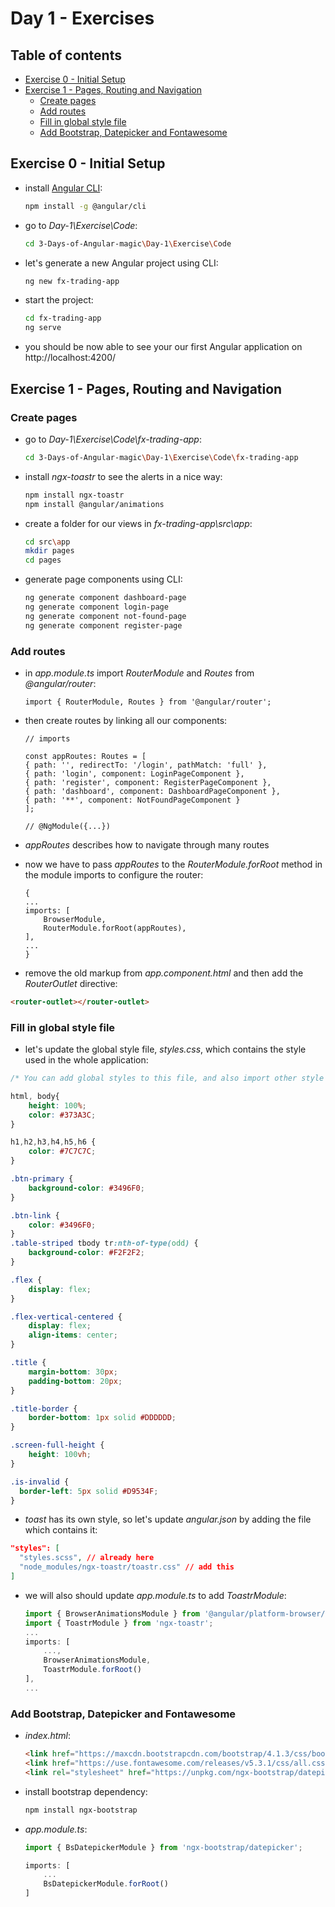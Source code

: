 # Day 1 - Exercises

## Table of contents

- [Exercise 0 - Initial Setup](#exercise-0---initial-setup)
- [Exercise 1 - Pages, Routing and Navigation](#exercise-1---pages-routing-and-navigation)
  - [Create pages](#create-pages)
  - [Add routes](#add-routes)
  - [Fill in global style file](#fill-in-global-style-file)
  - [Add Bootstrap, Datepicker and Fontawesome](#add-bootstrap-datepicker-and-fontawesome)

## Exercise 0 - Initial Setup

- install [Angular CLI](https://cli.angular.io/):

    ```bash
    npm install -g @angular/cli
    ```

- go to *Day-1\Exercise\Code*:

    ```bash
    cd 3-Days-of-Angular-magic\Day-1\Exercise\Code
    ```

- let's generate a new Angular project using CLI:

    ```bash
    ng new fx-trading-app
    ```

- start the project:

    ```bash
    cd fx-trading-app
    ng serve
    ```

- you should be now able to see your our first Angular application on http://localhost:4200/

## Exercise 1 - Pages, Routing and Navigation

### Create pages

- go to *Day-1\Exercise\Code\fx-trading-app*:

    ```bash
    cd 3-Days-of-Angular-magic\Day-1\Exercise\Code\fx-trading-app
    ```

- install *ngx-toastr* to see the alerts in a nice way:

    ```bash
    npm install ngx-toastr
    npm install @angular/animations
    ```

- create a folder for our views in *fx-trading-app\src\app*:

    ```bash
    cd src\app
    mkdir pages
    cd pages
    ```

- generate page components using CLI:

    ```bash
    ng generate component dashboard-page
    ng generate component login-page
    ng generate component not-found-page
    ng generate component register-page
    ```

### Add routes

- in *app.module.ts* import *RouterModule* and *Routes* from *@angular/router*:

    ```JS
    import { RouterModule, Routes } from '@angular/router';
    ```

- then create routes by linking all our components:

    ```JS
    // imports

    const appRoutes: Routes = [
    { path: '', redirectTo: '/login', pathMatch: 'full' },
    { path: 'login', component: LoginPageComponent },
    { path: 'register', component: RegisterPageComponent },
    { path: 'dashboard', component: DashboardPageComponent },
    { path: '**', component: NotFoundPageComponent }
    ];

    // @NgModule({...})
    ```

- *appRoutes* describes how to navigate through many routes
- now we have to pass *appRoutes* to the *RouterModule.forRoot* method in the module imports to configure the router:

    ```JS
    {
    ...
    imports: [
        BrowserModule,
        RouterModule.forRoot(appRoutes),
    ],
    ...
    }
    ```

- remove the old markup from *app.component.html* and then add the *RouterOutlet* directive:

```HTML
<router-outlet></router-outlet>
```

### Fill in global style file

- let's update the global style file, *styles.css*, which contains the style used in the whole application:

```CSS
/* You can add global styles to this file, and also import other style files */

html, body{
    height: 100%;
    color: #373A3C;
}

h1,h2,h3,h4,h5,h6 {
    color: #7C7C7C;
}

.btn-primary {
    background-color: #3496F0;
}

.btn-link {
    color: #3496F0;
}
.table-striped tbody tr:nth-of-type(odd) {
    background-color: #F2F2F2;
}

.flex {
    display: flex;
}

.flex-vertical-centered {
    display: flex;
    align-items: center;
}

.title {
    margin-bottom: 30px;
    padding-bottom: 20px;
}

.title-border {
    border-bottom: 1px solid #DDDDDD;
}

.screen-full-height {
    height: 100vh;
}

.is-invalid {
  border-left: 5px solid #D9534F;
}
```

- *toast* has its own style, so let's update *angular.json* by adding the file which contains it:

```JSON
"styles": [
  "styles.scss", // already here
  "node_modules/ngx-toastr/toastr.css" // add this
]
```

- we will also should update *app.module.ts* to add *ToastrModule*:

    ```JavaScript
    import { BrowserAnimationsModule } from '@angular/platform-browser/animations';
    import { ToastrModule } from 'ngx-toastr';
    ...
    imports: [
        ...,
        BrowserAnimationsModule,
        ToastrModule.forRoot()
    ],
    ...
    ```

### Add Bootstrap, Datepicker and Fontawesome

- *index.html*:

    ```HTML
    <link href="https://maxcdn.bootstrapcdn.com/bootstrap/4.1.3/css/bootstrap.min.css" rel="stylesheet">
    <link href="https://use.fontawesome.com/releases/v5.3.1/css/all.css" rel="stylesheet" integrity="sha384-mzrmE5qonljUremFsqc01SB46JvROS7bZs3IO2EmfFsd15uHvIt+Y8vEf7N7fWAU" crossorigin="anonymous">
    <link rel="stylesheet" href="https://unpkg.com/ngx-bootstrap/datepicker/bs-datepicker.css">
    ```

- install bootstrap dependency:

    ```bash
    npm install ngx-bootstrap
    ```

- *app.module.ts*:

    ```JavaScript
    import { BsDatepickerModule } from 'ngx-bootstrap/datepicker';

    imports: [
        ...
        BsDatepickerModule.forRoot()
    ]

    ```
